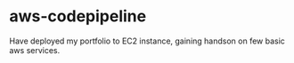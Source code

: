 # aws-codepipeline
Have deployed my portfolio to EC2 instance, gaining handson on few basic aws services.
